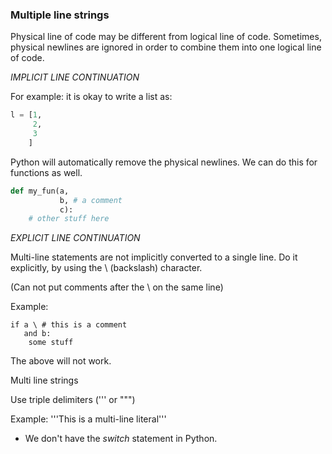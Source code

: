 ### Multiple line strings 

Physical line of code may be different from logical line of code.
Sometimes, physical newlines are ignored in order to combine them into one logical line of code. 

*IMPLICIT LINE CONTINUATION*

For example: it is okay to write a list as: 
```python
l = [1, 
     2, 
     3
    ]
```
Python will automatically remove the physical newlines. We can do this for functions as well. 
```python 
def my_fun(a, 
           b, # a comment
           c):
    # other stuff here 

```

*EXPLICIT LINE CONTINUATION*

Multi-line statements are not implicitly converted to a single line. Do it explicitly, by using the \ (backslash) character. 

(Can not put comments after the \ on the same line)

Example: 
```
if a \ # this is a comment 
   and b: 
    some stuff
```
The above will not work.

Multi line strings

Use triple delimiters (''' or """)

Example: 
'''This is a 
   multi-line literal'''

* We don't have the *switch* statement in Python. 


